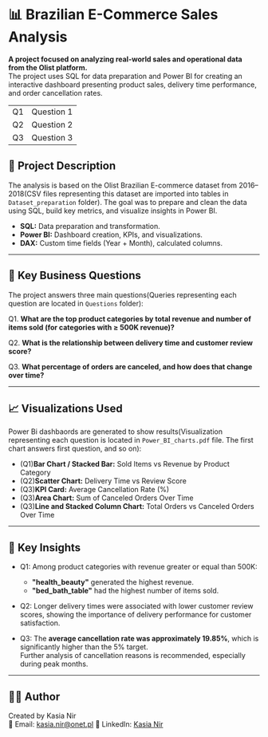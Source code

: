 # 📊 Brazilian E-Commerce Sales Analysis

**A project focused on analyzing real-world sales and operational data from the Olist platform.**  
The project uses SQL for data preparation and Power BI for creating an interactive dashboard presenting product sales, delivery time performance, and order cancellation rates.

|||
|-|-|
| Q1 | Question 1 |
| Q2 | Question 2 |
| Q3 | Question 3 |

## 📄 Project Description

The analysis is based on the Olist Brazilian E-commerce dataset from 2016–2018(CSV files representing this dataset are imported into tables in `Dataset_preparation` folder).
The goal was to prepare and clean the data using SQL, build key metrics, and visualize insights in Power BI.

- **SQL:** Data preparation and transformation.
- **Power BI:** Dashboard creation, KPIs, and visualizations.
- **DAX:** Custom time fields (Year + Month), calculated columns.

---

## 🎯 Key Business Questions

The project answers three main questions(Queries representing each question are located in `Questions` folder):

Q1. **What are the top product categories by total revenue and number of items sold (for categories with ≥ 500K revenue)?**

Q2. **What is the relationship between delivery time and customer review score?**

Q3. **What percentage of orders are canceled, and how does that change over time?**

---

## 📈 Visualizations Used

Power Bi dashbaords are generated to show results(Visualization representing each question is located in `Power_BI_charts.pdf` file. The first chart answers first question, and so on):

- (Q1)**Bar Chart / Stacked Bar:** Sold Items vs Revenue by Product Category
- (Q2)**Scatter Chart:** Delivery Time vs Review Score
- (Q3)**KPI Card:** Average Cancellation Rate (%)
- (Q3)**Area Chart:** Sum of Canceled Orders Over Time
- (Q3)**Line and Stacked Column Chart:** Total Orders vs Canceled Orders Over Time

---

## 🧠 Key Insights

- Q1: Among product categories with revenue greater or equal than 500K:
  - **"health_beauty"** generated the highest revenue.
  - **"bed_bath_table"** had the highest number of items sold.
  
- Q2: Longer delivery times were associated with lower customer review scores, showing the importance of delivery performance for customer satisfaction.

- Q3: The **average cancellation rate was approximately 19.85%**, which is significantly higher than the 5% target.  
  Further analysis of cancellation reasons is recommended, especially during peak months.

---

## 👩‍💻 Author

Created by Kasia Nir  
📧 Email: kasia.nir@onet.pl 
🔗 LinkedIn: [Kasia Nir](www.linkedin.com/in/kasia-nir)
